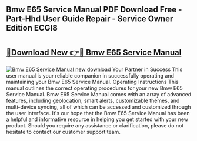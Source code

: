 ## Bmw E65 Service Manual PDF Download Free - Part-Hhd User Guide Repair - Service Owner Edition ECGI8

# <h2><a href="http://bc33949.oget.top/?id=Bmw+E65+Service+Manual">🔗Download New 👉🔴 Bmw E65 Service Manual</a></h2>

[![Bmw E65 Service Manual new download](https://i.imgur.com/5g1atiW.png)](http://bc33949.oget.top/?id=Bmw+E65+Service+Manual)
Your Partner in Success This user manual is your reliable companion in successfully operating and maintaining your Bmw E65 Service Manual. Operating Instructions This manual outlines the correct operating procedures for your new Bmw E65 Service Manual. Bmw E65 Service Manual comes with an array of advanced features, including geolocation, smart alerts, customizable themes, and multi-device syncing, all of which can be accessed and customized through the user interface. It's our hope that the Bmw E65 Service Manual has been a helpful and informative resource in helping you get started with your new product. Should you require any assistance or clarification, please do not hesitate to contact our customer support team.

